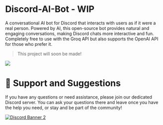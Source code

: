 # Discord-AI-Bot - WIP
A conversational AI bot for Discord that interacts with users as if it were a real person. Powered by AI, this open-source bot provides natural and engaging conversations, making Discord chats more interactive and fun. Completely free to use with the Groq API but also supports the OpenAI API for those who prefer it.


> This project will soon be made!

<img style="vertical-align: center;" src="https://discord.c99.nl/widget/theme-4/451627446941515817.png"/>

# 🔗 Support and Suggestions

If you have any questions or need assistance, please join our dedicated Discord server. You can ask your questions there and leave once you have the help you need, or stay and be part of the community!

[![Discord Banner 2](https://discord.com/api/guilds/1269313927150309491/widget.png?style=banner2)](https://discord.gg/yUWmzQBV4P)
